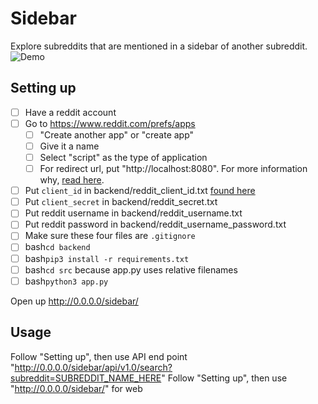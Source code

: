 # Sidebar
Explore subreddits that are mentioned in a sidebar of another subreddit.
![Demo](https://github.com/afloresescarcega/Sidebar/blob/master/meta_repo_resources/Using_Sidebar_May25_2020.gif)
## Setting up
- [ ] Have a reddit account 
- [ ] Go to https://www.reddit.com/prefs/apps
  - [ ] "Create another app" or "create app"
  - [ ] Give it a name
  - [ ] Select "script" as the type of application
  - [ ] For redirect url, put "http://localhost:8080". For more information why, [read here](https://praw.readthedocs.io/en/latest/getting_started/authentication.html).
- [ ] Put `client_id` in backend/reddit_client_id.txt [found here](https://i.stack.imgur.com/O6ZGS.png)
- [ ] Put `client_secret` in backend/reddit_secret.txt
- [ ] Put reddit username in backend/reddit_username.txt
- [ ] Put reddit password in backend/reddit_username_password.txt 
- [ ] Make sure these four files are `.gitignore`
- [ ] bash`cd backend`
- [ ] bash`pip3 install -r requirements.txt`
- [ ] bash`cd src` because app.py uses relative filenames
- [ ] bash`python3 app.py`

Open up 
http://0.0.0.0/sidebar/





## Usage

Follow "Setting up", then use API end point "http://0.0.0.0/sidebar/api/v1.0/search?subreddit=SUBREDDIT_NAME_HERE"
Follow "Setting up", then use "http://0.0.0.0/sidebar/" for web
